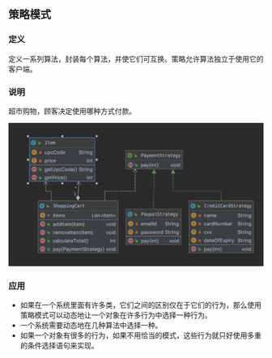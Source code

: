 ## 策略模式

### 定义

定义一系列算法，封装每个算法，并使它们可互换。策略允许算法独立于使用它的客户端。

### 说明

超市购物，顾客决定使用哪种方式付款。

![Strategy](https://raw.githubusercontent.com/Jximing/git_resources/master/pictures/Strategy.jpg)

### 应用

- 如果在一个系统里面有许多类，它们之间的区别仅在于它们的行为，那么使用策略模式可以动态地让一个对象在许多行为中选择一种行为。
- 一个系统需要动态地在几种算法中选择一种。
- 如果一个对象有很多的行为，如果不用恰当的模式，这些行为就只好使用多重的条件选择语句来实现。